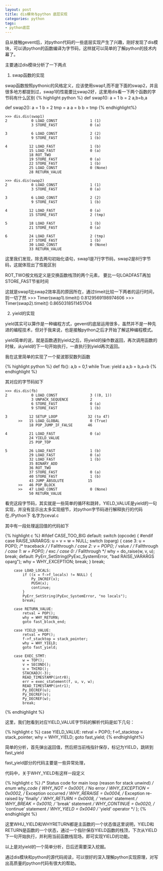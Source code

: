 ```yaml
---
layout: post
title: dis模块与python 底层实现
categories: python
tags:
- python底层
---
```


自从接触gevent后，对python代码的一些底层实现产生了兴趣，刚好发现了dis模块，可以讲python的函数编译为字节码，这样就可以简单的了解python的技术内幕了。

主要通过dis模块分析了一下两点

1. swap函数的实现

swap函数按照pythonic的风格定义，应该使用swap1,而不是下面的swap2，并且很多地方都提到过，swap1的性能要比swap2好，这里用dis看一下两个函数的字节码有什么区别
{% highlight python %}
def swap1():
    a = 1
    b = 2
    a,b=b,a
    
def swap2():
    a = 1
    b = 2
    tmp = a
    a = b
    b = tmp
{% endhighlight%}

    >>> dis.dis(swap1)
    2           0 LOAD_CONST               1 (1)
                3 STORE_FAST               0 (a)

    3           6 LOAD_CONST               2 (2)
                9 STORE_FAST               1 (b)

    4          12 LOAD_FAST                1 (b)
               15 LOAD_FAST                0 (a)
               18 ROT_TWO             
               19 STORE_FAST               0 (a)
               22 STORE_FAST               1 (b)
               25 LOAD_CONST               0 (None)
               28 RETURN_VALUE        
             
    >>> dis.dis(swap2)
    2           0 LOAD_CONST               1 (1)
                3 STORE_FAST               0 (a)

    3           6 LOAD_CONST               2 (2)
                9 STORE_FAST               1 (b)

    4          12 LOAD_FAST                0 (a)
               15 STORE_FAST               2 (tmp)

    5          18 LOAD_FAST                1 (b)
               21 STORE_FAST               0 (a)

    6          24 LOAD_FAST                2 (tmp)
               27 STORE_FAST               1 (b)
               30 LOAD_CONST               0 (None)
               33 RETURN_VALUE        
               
这里我们发现，除去两句初始化语句，swap1是7行字节码，swap2是8行字节码，这就体现出了性能区别

ROT_TWO按文档定义是交换函数栈顶的两个元素，
要比一句LOADFAST再加STORE_FAST节省时间

这就是swap1比swap2效率高的原因所在，通过timeit比较一下两者的运行时间，则一切了然
    >>> Timer(swap1).timeit()
    0.8129569198974606
    >>> Timer(swap2).timeit()
    0.8650318511451704

2. yield的实现

yield其实可以算作是一种编程方式，gevent的底层运用很多，虽然并不是一种先进的编程技术，但对于我来说，也是接触python之后才开始了解这种编程模式。

yield简单的说，就是函数遇到yield之后，将yield的操作数返回，再次调用函数的时候，从yield的下一句开始执行，一直执行到yield再次返回。

我在这里简单的实现了一个斐波那契数列函数

{% highlight python %}
def fb():
    a,b = 0,1
	while True:
		yield a
		a,b = b,a+b
{% endhighlight %}

其对应的字节码如下

    >>> dis.dis(fb)
    2           0 LOAD_CONST               3 ((0, 1))
                3 UNPACK_SEQUENCE          2
                6 STORE_FAST               0 (a)
                9 STORE_FAST               1 (b)

    3          12 SETUP_LOOP              32 (to 47)
          >>   15 LOAD_GLOBAL              0 (True)
               18 POP_JUMP_IF_FALSE       46

    4          21 LOAD_FAST                0 (a)
               24 YIELD_VALUE         
               25 POP_TOP             

    5          26 LOAD_FAST                1 (b)
               29 LOAD_FAST                0 (a)
               32 LOAD_FAST                1 (b)
               35 BINARY_ADD          
               36 ROT_TWO             
               37 STORE_FAST               0 (a)
               40 STORE_FAST               1 (b)
               43 JUMP_ABSOLUTE           15
          >>   46 POP_BLOCK           
          >>   47 LOAD_CONST               0 (None)
               50 RETURN_VALUE        
               
看完这段字节码，其实就是一些简单的循环和跳转，YIELD_VALUE是yield的一句实现，并没有显示出太多实现细节，对python字节码进行解释执行的代码在./Python下 名字为ceval.c

其中有一段处理返回值的代码如下

{% highlight c %}
#ifdef CASE_TOO_BIG
        default: switch (opcode) {
#endif
        case RAISE_VARARGS:
            u = v = w = NULL;
            switch (oparg) {
            case 3:
                u = POP(); /* traceback */
                /* Fallthrough */
            case 2:
                v = POP(); /* value */
                /* Fallthrough */
            case 1:
                w = POP(); /* exc */
            case 0: /* Fallthrough */
                why = do_raise(w, v, u);
                break;
            default:
                PyErr_SetString(PyExc_SystemError,
                           "bad RAISE_VARARGS oparg");
                why = WHY_EXCEPTION;
                break;
            }
            break;

        case LOAD_LOCALS:
            if ((x = f->f_locals) != NULL) {
                Py_INCREF(x);
                PUSH(x);
                continue;
            }
            PyErr_SetString(PyExc_SystemError, "no locals");
            break;

        case RETURN_VALUE:
            retval = POP();
            why = WHY_RETURN;
            goto fast_block_end;

        case YIELD_VALUE:
            retval = POP();
            f->f_stacktop = stack_pointer;
            why = WHY_YIELD;
            goto fast_yield;

        case EXEC_STMT:
            w = TOP();
            v = SECOND();
            u = THIRD();
            STACKADJ(-3);
            READ_TIMESTAMP(intr0);
            err = exec_statement(f, u, v, w);
            READ_TIMESTAMP(intr1);
            Py_DECREF(u);
            Py_DECREF(v);
            Py_DECREF(w);
            break;
{% endhighlight %}

这里，我们尅看到对应YIELD_VALUE字节码的解析代码是如下几句：

{% highlight c %}
case YIELD_VALUE:
            retval = POP();
            f->f_stacktop = stack_pointer;
            why = WHY_YIELD;
            goto fast_yield;
{% endhighlight%}

简单的分析，首先弹出返回值，然后把当前栈指针保存，标记为YIELD，跳转到fast_yield

fast_yield部分的代码主要是一些异常处理，


代码中，关于WHY_YIELD有这样一段定义

{% highlight c %}
/* Status code for main loop (reason for stack unwind) */
enum why_code {
        WHY_NOT =       0x0001, /* No error */
        WHY_EXCEPTION = 0x0002, /* Exception occurred */
        WHY_RERAISE =   0x0004, /* Exception re-raised by 'finally' */
        WHY_RETURN =    0x0008, /* 'return' statement */
        WHY_BREAK =     0x0010, /* 'break' statement */
        WHY_CONTINUE =  0x0020, /* 'continue' statement */
        WHY_YIELD =     0x0040  /* 'yield' operator */
};
{% endhighlight %}

这里WHU_YIELD和WHYRETURN都是主函数的一个状态值这里说明，YIELD和RETURN是函数的一个状态，通过一个指针保存YIELD函数的栈顶，下次从YIELD下一句开始执行，并利用当前函数栈现场，即可实现YIELD的功能。


以上是对yield的一个简单分析，日后还需要深入挖掘。


通过dis模块和python的源代码阅读，可以很好的深入理解python实现原理，对写出高质量的python代码有很大的帮助。